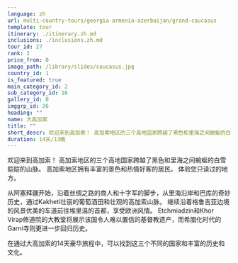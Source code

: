 ```yaml
---
language: zh
url: multi-country-tours/georgia-armenia-azerbaijan/grand-caucasus
template: tour
itinerary: ./itinerary.zh.md
inclusions: ./inclusions.zh.md
tour_id: 27
rank: 2
price_from: 0
image_path: /library/slides/caucasus.jpg
country_id: 1
is_featured: true
main_category_id: 2
sub_category_id: 16
gallery_id: 0
imggrp_id: 26
heading: ""
name: 大高加索
title: ""
short_descr: 欢迎来到高加索！ 高加索地区的三个高地国家跨越了黑色和里海之间蜿蜒的白雪皑皑的山脉。 高加索地区拥有丰富的景观
duration: 14天/13晚
---
```

欢迎来到高加索！ 高加索地区的三个高地国家跨越了黑色和里海之间蜿蜒的白雪皑皑的山脉。 高加索地区拥有丰富的景色和热情好客的居民。 体验您只读过的地方。

从阿塞拜疆开始，沿着丝绸之路的商人和十字军的脚步，从里海沿岸和巴库的奇妙历史，通过Kakheti壮丽的葡萄酒田和壮观的高加索山脉。 继续沿着格鲁吉亚边境的风景优美的车道前往埃里温的首都，享受欧洲风情。
Etchmiadzin和Khor Virap修道院的大教堂将展示该国令人难以置信的基督教遗产，而希腊化时代的Garni寺则更进一步回归历史。

在通过大高加索的14天豪华旅程中，可以找到这三个不同的国家和丰富的历史和文化。